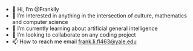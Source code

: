 - 👋 Hi, I’m @Frankily
- 👀 I’m interested in anything in the intersection of culture, mathematics and computer science
- 🌱 I’m currently learning about artificial general intelligence
- 💞️ I’m looking to collaborate on any coding project
- 📫 How to reach me email frank.li.fl463@yale.edu

<!---
Frankily/Frankily is a ✨ special ✨ repository because its `README.md` (this file) appears on your GitHub profile.
You can click the Preview link to take a look at your changes.
--->
